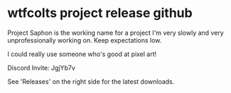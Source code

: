 # wtfcolts project release github


Project Saphon is the working name for a project I'm very slowly and very unprofessionally working on. Keep expectations low. 

I could really use someone who's good at pixel art!



Discord Invite: JgjYb7v

See 'Releases' on the right side for the latest downloads.
